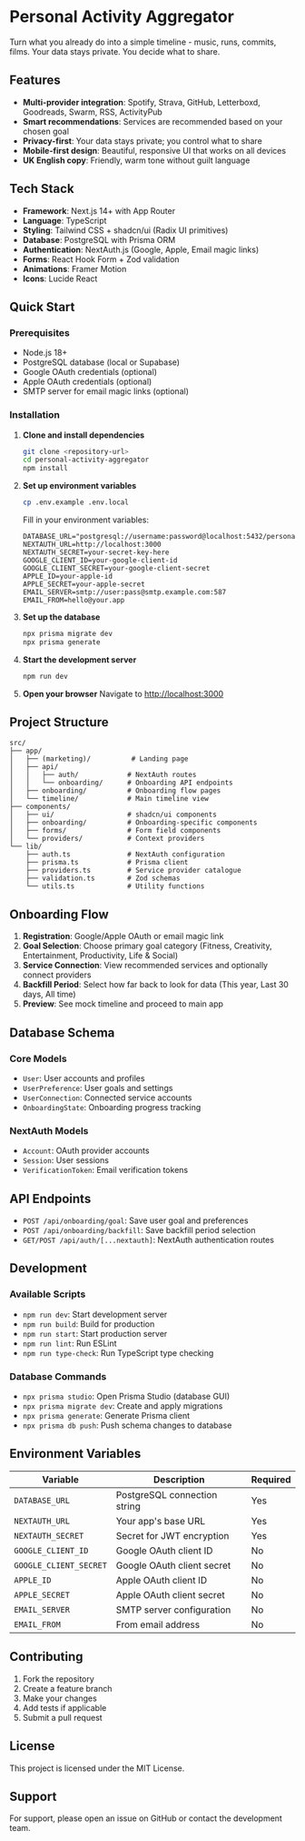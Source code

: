 # Personal Activity Aggregator

Turn what you already do into a simple timeline - music, runs, commits, films. Your data stays private. You decide what to share.

## Features

- **Multi-provider integration**: Spotify, Strava, GitHub, Letterboxd, Goodreads, Swarm, RSS, ActivityPub
- **Smart recommendations**: Services are recommended based on your chosen goal
- **Privacy-first**: Your data stays private; you control what to share
- **Mobile-first design**: Beautiful, responsive UI that works on all devices
- **UK English copy**: Friendly, warm tone without guilt language

## Tech Stack

- **Framework**: Next.js 14+ with App Router
- **Language**: TypeScript
- **Styling**: Tailwind CSS + shadcn/ui (Radix UI primitives)
- **Database**: PostgreSQL with Prisma ORM
- **Authentication**: NextAuth.js (Google, Apple, Email magic links)
- **Forms**: React Hook Form + Zod validation
- **Animations**: Framer Motion
- **Icons**: Lucide React

## Quick Start

### Prerequisites

- Node.js 18+ 
- PostgreSQL database (local or Supabase)
- Google OAuth credentials (optional)
- Apple OAuth credentials (optional)
- SMTP server for email magic links (optional)

### Installation

1. **Clone and install dependencies**
   ```bash
   git clone <repository-url>
   cd personal-activity-aggregator
   npm install
   ```

2. **Set up environment variables**
   ```bash
   cp .env.example .env.local
   ```
   
   Fill in your environment variables:
   ```env
   DATABASE_URL="postgresql://username:password@localhost:5432/personal_activity_aggregator"
   NEXTAUTH_URL=http://localhost:3000
   NEXTAUTH_SECRET=your-secret-key-here
   GOOGLE_CLIENT_ID=your-google-client-id
   GOOGLE_CLIENT_SECRET=your-google-client-secret
   APPLE_ID=your-apple-id
   APPLE_SECRET=your-apple-secret
   EMAIL_SERVER=smtp://user:pass@smtp.example.com:587
   EMAIL_FROM=hello@your.app
   ```

3. **Set up the database**
   ```bash
   npx prisma migrate dev
   npx prisma generate
   ```

4. **Start the development server**
   ```bash
   npm run dev
   ```

5. **Open your browser**
   Navigate to [http://localhost:3000](http://localhost:3000)

## Project Structure

```
src/
├── app/
│   ├── (marketing)/          # Landing page
│   ├── api/
│   │   ├── auth/            # NextAuth routes
│   │   └── onboarding/      # Onboarding API endpoints
│   ├── onboarding/          # Onboarding flow pages
│   └── timeline/            # Main timeline view
├── components/
│   ├── ui/                  # shadcn/ui components
│   ├── onboarding/          # Onboarding-specific components
│   ├── forms/               # Form field components
│   └── providers/           # Context providers
└── lib/
    ├── auth.ts              # NextAuth configuration
    ├── prisma.ts            # Prisma client
    ├── providers.ts         # Service provider catalogue
    ├── validation.ts        # Zod schemas
    └── utils.ts             # Utility functions
```

## Onboarding Flow

1. **Registration**: Google/Apple OAuth or email magic link
2. **Goal Selection**: Choose primary goal category (Fitness, Creativity, Entertainment, Productivity, Life & Social)
3. **Service Connection**: View recommended services and optionally connect providers
4. **Backfill Period**: Select how far back to look for data (This year, Last 30 days, All time)
5. **Preview**: See mock timeline and proceed to main app

## Database Schema

### Core Models
- `User`: User accounts and profiles
- `UserPreference`: User goals and settings
- `UserConnection`: Connected service accounts
- `OnboardingState`: Onboarding progress tracking

### NextAuth Models
- `Account`: OAuth provider accounts
- `Session`: User sessions
- `VerificationToken`: Email verification tokens

## API Endpoints

- `POST /api/onboarding/goal`: Save user goal and preferences
- `POST /api/onboarding/backfill`: Save backfill period selection
- `GET/POST /api/auth/[...nextauth]`: NextAuth authentication routes

## Development

### Available Scripts

- `npm run dev`: Start development server
- `npm run build`: Build for production
- `npm run start`: Start production server
- `npm run lint`: Run ESLint
- `npm run type-check`: Run TypeScript type checking

### Database Commands

- `npx prisma studio`: Open Prisma Studio (database GUI)
- `npx prisma migrate dev`: Create and apply migrations
- `npx prisma generate`: Generate Prisma client
- `npx prisma db push`: Push schema changes to database

## Environment Variables

| Variable | Description | Required |
|----------|-------------|----------|
| `DATABASE_URL` | PostgreSQL connection string | Yes |
| `NEXTAUTH_URL` | Your app's base URL | Yes |
| `NEXTAUTH_SECRET` | Secret for JWT encryption | Yes |
| `GOOGLE_CLIENT_ID` | Google OAuth client ID | No |
| `GOOGLE_CLIENT_SECRET` | Google OAuth client secret | No |
| `APPLE_ID` | Apple OAuth client ID | No |
| `APPLE_SECRET` | Apple OAuth client secret | No |
| `EMAIL_SERVER` | SMTP server configuration | No |
| `EMAIL_FROM` | From email address | No |

## Contributing

1. Fork the repository
2. Create a feature branch
3. Make your changes
4. Add tests if applicable
5. Submit a pull request

## License

This project is licensed under the MIT License.

## Support

For support, please open an issue on GitHub or contact the development team.
